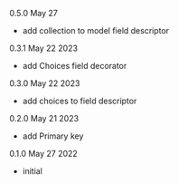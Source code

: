 

0.5.0 May 27
- add collection to model field descriptor

0.3.1 May 22 2023
- add Choices field decorator

0.3.0 May 22 2023
- add choices to field descriptor

0.2.0 May 21 2023
- add Primary key

0.1.0 May 27 2022
- initial


